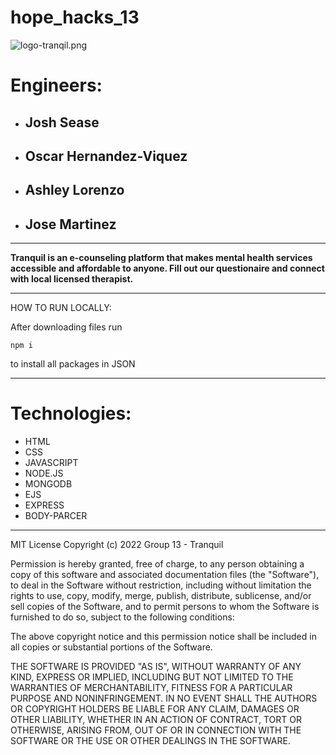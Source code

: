 # hope_hacks_13

![logo-tranqil.png](https://i.postimg.cc/K853QpwP/logo-tranqil.png)
<!-- [[/public/img/logo.svg|width=100px]] -->

# Engineers: # 
* ##  Josh Sease ##
* ## Oscar Hernandez-Viquez ##
* ## Ashley Lorenzo ##
* ## Jose Martinez ##
            
---

__Tranquil is an e-counseling platform that makes mental health services accessible and affordable to anyone. Fill out our questionaire and connect with local licensed therapist.__

---

HOW TO RUN LOCALLY: 

After downloading files run 

```console
npm i
```
to install all packages in JSON

---
# Technologies: #
* HTML
* CSS
* JAVASCRIPT
* NODE.JS
* MONGODB
* EJS
* EXPRESS
* BODY-PARCER

---

MIT License
Copyright (c) 2022 Group 13 - Tranquil

Permission is hereby granted, free of charge, to any person obtaining a copy
of this software and associated documentation files (the "Software"), to deal
in the Software without restriction, including without limitation the rights
to use, copy, modify, merge, publish, distribute, sublicense, and/or sell
copies of the Software, and to permit persons to whom the Software is
furnished to do so, subject to the following conditions:

The above copyright notice and this permission notice shall be included in all
copies or substantial portions of the Software.

THE SOFTWARE IS PROVIDED "AS IS", WITHOUT WARRANTY OF ANY KIND, EXPRESS OR
IMPLIED, INCLUDING BUT NOT LIMITED TO THE WARRANTIES OF MERCHANTABILITY,
FITNESS FOR A PARTICULAR PURPOSE AND NONINFRINGEMENT. IN NO EVENT SHALL THE
AUTHORS OR COPYRIGHT HOLDERS BE LIABLE FOR ANY CLAIM, DAMAGES OR OTHER
LIABILITY, WHETHER IN AN ACTION OF CONTRACT, TORT OR OTHERWISE, ARISING FROM,
OUT OF OR IN CONNECTION WITH THE SOFTWARE OR THE USE OR OTHER DEALINGS IN THE
SOFTWARE.

